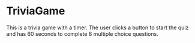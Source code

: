 # TriviaGame
This is a trivia game with a timer.  The user clicks a button to start the quiz and has 60 seconds to complete 8 multiple choice questions.  
